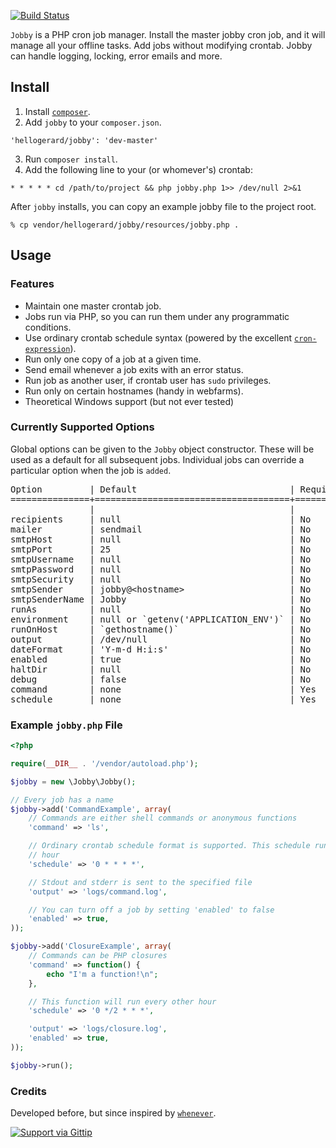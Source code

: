 [![Build Status](https://secure.travis-ci.org/michaelcontento/jobby.png)](http://travis-ci.org/michaelcontento/jobby)

`Jobby` is a PHP cron job manager. Install the master jobby cron job, and it will
manage all your offline tasks. Add jobs without modifying crontab. Jobby can
handle logging, locking, error emails and more.

## Install ##

1. Install [`composer`](<http://getcomposer.org>).
2. Add `jobby` to your `composer.json`.

  `'hellogerard/jobby': 'dev-master'`

3. Run `composer install`.
4. Add the following line to your (or whomever's) crontab:

  `* * * * * cd /path/to/project && php jobby.php 1>> /dev/null 2>&1`

After `jobby` installs, you can copy an example jobby file to the project root.

  `% cp vendor/hellogerard/jobby/resources/jobby.php .`

## Usage ##

### Features ###

- Maintain one master crontab job.
- Jobs run via PHP, so you can run them under any programmatic conditions.
- Use ordinary crontab schedule syntax (powered by the excellent [`cron-expression`](<https://github.com/mtdowling/cron-expression>)).
- Run only one copy of a job at a given time.
- Send email whenever a job exits with an error status. 
- Run job as another user, if crontab user has `sudo` privileges.
- Run only on certain hostnames (handy in webfarms).
- Theoretical Windows support (but not ever tested)

### Currently Supported Options ###

Global options can be given to the `Jobby` object constructor. These will be
used as a default for all subsequent jobs. Individual jobs can override a
particular option when the job is `added`.

<pre>
Option         | Default                             | Required | Description
===============+=====================================+==========+============
               |                                     |          |
recipients     | null                                | No       | Comma-separated string of email addresses
mailer         | sendmail                            | No       | Email method: sendmail or smtp
smtpHost       | null                                | No       | SMTP host, if `mailer` is smtp
smtpPort       | 25                                  | No       | SMTP port, if `mailer` is smtp
smtpUsername   | null                                | No       | SMTP user, if `mailer` is smtp
smtpPassword   | null                                | No       | SMTP password, if `mailer` is smtp
smtpSecurity   | null                                | No       | SMTP security option (ssl|tls), if `mailer` is smtp
smtpSender     | jobby@&lt;hostname&gt;                    | No       | The sender and from addresses used in SMTP notices
smtpSenderName | Jobby                               | No       | The name used in the from field for SMTP messages
runAs          | null                                | No       | Run as this user, if crontab user has `sudo` privileges
environment    | null or `getenv('APPLICATION_ENV')` | No       | Development environment for this job
runOnHost      | `gethostname()`                     | No       | Run jobs only on this hostname
output         | /dev/null                           | No       | Redirect `stdout` and `stderr` to this file
dateFormat     | 'Y-m-d H:i:s'                       | No       | Format for dates on `jobby` log messages
enabled        | true                                | No       | Run this job at scheduled times
haltDir        | null                                | No       | A job will not run if this directory contains a file bearing its name
debug          | false                               | No       | Send `jobby` internal messages to 'debug.log'
command        | none                                | Yes      | The job to run (either a shell command or anonymous PHP function)
schedule       | none                                | Yes      | Crontab schedule format (`man -s 5 crontab`)
</pre>

### Example `jobby.php` File ###

```php
<?php 

require(__DIR__ . '/vendor/autoload.php');

$jobby = new \Jobby\Jobby();

// Every job has a name
$jobby->add('CommandExample', array(
    // Commands are either shell commands or anonymous functions
    'command' => 'ls',

    // Ordinary crontab schedule format is supported. This schedule runs every
    // hour
    'schedule' => '0 * * * *',

    // Stdout and stderr is sent to the specified file
    'output' => 'logs/command.log',

    // You can turn off a job by setting 'enabled' to false
    'enabled' => true,
));

$jobby->add('ClosureExample', array(
    // Commands can be PHP closures
    'command' => function() {
        echo "I'm a function!\n";
    },

    // This function will run every other hour
    'schedule' => '0 */2 * * *',

    'output' => 'logs/closure.log',
    'enabled' => true,
));

$jobby->run();
```

### Credits ###

Developed before, but since inspired by [`whenever`](<https://github.com/javan/whenever>).

[![Support via Gittip](https://rawgithub.com/twolfson/gittip-badge/0.2.0/dist/gittip.png)](https://www.gittip.com/hellogerard/)

